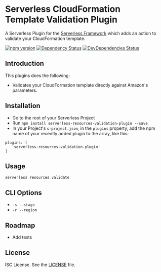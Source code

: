 # Serverless CloudFormation Template Validation Plugin

A Serverless Plugin for the [Serverless Framework](http://www.serverless.com) which adds an action to validate your CloudFormation template.

[![npm version](https://badge.fury.io/js/serverless-resources-validation-plugin.svg)](https://badge.fury.io/js/serverless-resources-validation-plugin)
[![Dependency Status](https://david-dm.org/tmilewski/serverless-resources-validation-plugin.svg)](https://david-dm.org/tmilewski/serverless-resources-validation-plugin)
[![DevDependencies Status](https://david-dm.org/joostfarla/serverless-cors-plugin/dev-status.svg)](https://david-dm.org/tmilewski/serverless-resources-validation-plugin#info=devDependencies)

## Introduction

This plugins does the following:

* Validates your CloudFormation template directly against Amazon's parameters.

## Installation

* Go to the root of your Serverless Project
* Run `npm install serverless-resources-validation-plugin --save`
* In your Project's `s-project.json`, in the `plugins` property, add the npm name of your recently added plugin to the array, like this:
```
plugins: [ 
   'serverless-resources-validation-plugin'
]
```

## Usage

`serverless resources validate`

## CLI Options

* `-s --stage`
* `-r --region`

## Roadmap

* Add tests

## License

ISC License. See the [LICENSE](LICENSE) file.
